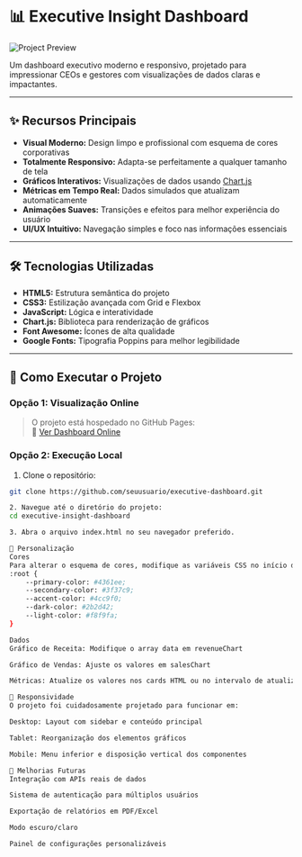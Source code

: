 # 📊 Executive Insight Dashboard

![Project Preview](./assets/dashboard-preview.png) <!-- Substitua pelo caminho real da imagem -->

Um dashboard executivo moderno e responsivo, projetado para impressionar CEOs e gestores com visualizações de dados claras e impactantes.

---

## ✨ Recursos Principais

- **Visual Moderno:** Design limpo e profissional com esquema de cores corporativas  
- **Totalmente Responsivo:** Adapta-se perfeitamente a qualquer tamanho de tela  
- **Gráficos Interativos:** Visualizações de dados usando [Chart.js](https://www.chartjs.org/)  
- **Métricas em Tempo Real:** Dados simulados que atualizam automaticamente  
- **Animações Suaves:** Transições e efeitos para melhor experiência do usuário  
- **UI/UX Intuitivo:** Navegação simples e foco nas informações essenciais  

---

## 🛠 Tecnologias Utilizadas

- **HTML5:** Estrutura semântica do projeto  
- **CSS3:** Estilização avançada com Grid e Flexbox  
- **JavaScript:** Lógica e interatividade  
- **Chart.js:** Biblioteca para renderização de gráficos  
- **Font Awesome:** Ícones de alta qualidade  
- **Google Fonts:** Tipografia Poppins para melhor legibilidade  

---

## 🚀 Como Executar o Projeto

### Opção 1: Visualização Online

> O projeto está hospedado no GitHub Pages:  
> 🔗 [Ver Dashboard Online](https://PabloG-7.github.io/executive-dashboard)

### Opção 2: Execução Local

1. Clone o repositório:

```bash
git clone https://github.com/seuusuario/executive-dashboard.git

2. Navegue até o diretório do projeto:
cd executive-insight-dashboard

3. Abra o arquivo index.html no seu navegador preferido.

🎨 Personalização
Cores
Para alterar o esquema de cores, modifique as variáveis CSS no início do arquivo de estilo:
:root {
    --primary-color: #4361ee;
    --secondary-color: #3f37c9;
    --accent-color: #4cc9f0;
    --dark-color: #2b2d42;
    --light-color: #f8f9fa;
}

Dados
Gráfico de Receita: Modifique o array data em revenueChart

Gráfico de Vendas: Ajuste os valores em salesChart

Métricas: Atualize os valores nos cards HTML ou no intervalo de atualização automática

📱 Responsividade
O projeto foi cuidadosamente projetado para funcionar em:

Desktop: Layout com sidebar e conteúdo principal

Tablet: Reorganização dos elementos gráficos

Mobile: Menu inferior e disposição vertical dos componentes

📌 Melhorias Futuras
Integração com APIs reais de dados

Sistema de autenticação para múltiplos usuários

Exportação de relatórios em PDF/Excel

Modo escuro/claro

Painel de configurações personalizáveis
